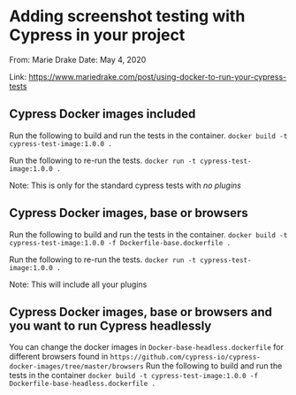 # Adding screenshot testing with Cypress in your project

From: Marie Drake
Date: May 4, 2020

Link: <https://www.mariedrake.com/post/using-docker-to-run-your-cypress-tests>

## Cypress Docker images included

Run the following to build and run the tests in the container.
`docker build -t cypress-test-image:1.0.0 .`

Run the following to re-run the tests.
`docker run -t cypress-test-image:1.0.0 .`

Note: This is only for the standard cypress tests with _no plugins_

## Cypress Docker images, base or browsers

Run the following to build and run the tests in the container.
`docker build -t cypress-test-image:1.0.0 -f Dockerfile-base.dockerfile .`

Run the following to re-run the tests.
`docker run -t cypress-test-image:1.0.0 .`

Note: This will include all your plugins

## Cypress Docker images, base or browsers and you want to run Cypress headlessly

You can change the docker images in `Docker-base-headless.dockerfile` for different browsers found in `https://github.com/cypress-io/cypress-docker-images/tree/master/browsers`
Run the following to build and run the tests in the container
`docker build -t cypress-test-image:1.0.0 -f Dockerfile-base-headless.dockerfile .`
